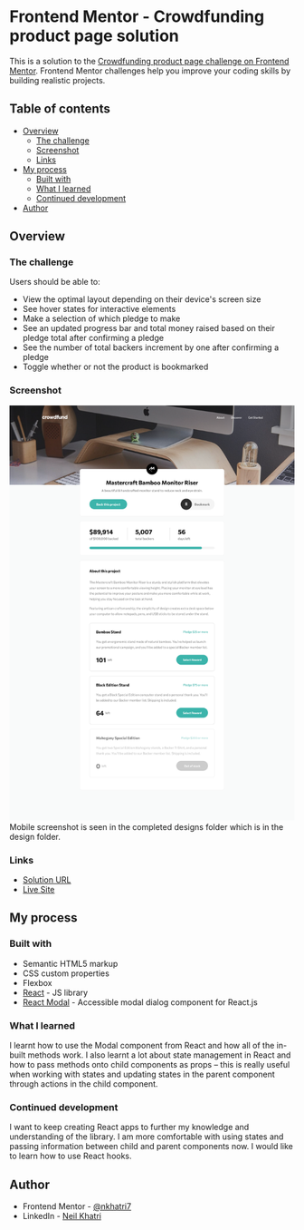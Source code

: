 # Frontend Mentor - Crowdfunding product page solution

This is a solution to the [Crowdfunding product page challenge on Frontend Mentor](https://www.frontendmentor.io/challenges/crowdfunding-product-page-7uvcZe7ZR). Frontend Mentor challenges help you improve your coding skills by building realistic projects. 

## Table of contents

- [Overview](#overview)
  - [The challenge](#the-challenge)
  - [Screenshot](#screenshot)
  - [Links](#links)
- [My process](#my-process)
  - [Built with](#built-with)
  - [What I learned](#what-i-learned)
  - [Continued development](#continued-development)
- [Author](#author)

## Overview

### The challenge

Users should be able to:

- View the optimal layout depending on their device's screen size
- See hover states for interactive elements
- Make a selection of which pledge to make
- See an updated progress bar and total money raised based on their pledge total after confirming a pledge
- See the number of total backers increment by one after confirming a pledge
- Toggle whether or not the product is bookmarked

### Screenshot

![](./design/completed-designs/completed-desktop.png)
Mobile screenshot is seen in the completed designs folder which is in the design folder.

### Links

- [Solution URL](https://www.frontendmentor.io/solutions/crowdfunding-product-page-built-with-react-Ho2a6DFmu)
- [Live Site](https://frontend-mentor-challenges-rho.vercel.app/)

## My process

### Built with

- Semantic HTML5 markup
- CSS custom properties
- Flexbox
- [React](https://reactjs.org/) - JS library
- [React Modal](https://github.com/reactjs/react-modal) - Accessible modal dialog component for React.js

### What I learned

I learnt how to use the Modal component from React and how all of the in-built methods work. I also learnt a lot about state management in React and how to pass methods onto child components as props – this is really useful when working with states and updating states in the parent component through actions in the child component.

### Continued development

I want to keep creating React apps to further my knowledge and understanding of the library. I am more comfortable with using states and passing information between child and parent components now. I would like to learn how to use React hooks.

## Author

- Frontend Mentor - [@nkhatri7](https://www.frontendmentor.io/profile/nkhatri7)
- LinkedIn - [Neil Khatri](https://www.linkedin.com/in/neilkhatri/)